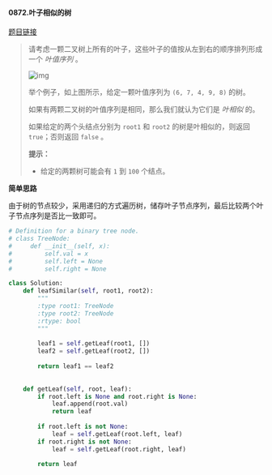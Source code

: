 #### 0872.叶子相似的树

[题目链接](https://leetcode-cn.com/problems/leaf-similar-trees/)

> 请考虑一颗二叉树上所有的叶子，这些叶子的值按从左到右的顺序排列形成一个 *叶值序列* 。
>
> ![img](https://s3-lc-upload.s3.amazonaws.com/uploads/2018/07/16/tree.png)
>
> 举个例子，如上图所示，给定一颗叶值序列为 `(6, 7, 4, 9, 8)` 的树。
>
> 如果有两颗二叉树的叶值序列是相同，那么我们就认为它们是 *叶相似* 的。
>
> 如果给定的两个头结点分别为 `root1` 和 `root2` 的树是叶相似的，则返回 `true`；否则返回 `false` 。
>
>  
>
> **提示：**
>
> - 给定的两颗树可能会有 `1` 到 `100` 个结点。

**简单思路**

由于树的节点较少，采用递归的方式遍历树，储存叶子节点序列，最后比较两个叶子节点序列是否比一致即可。

```python
# Definition for a binary tree node.
# class TreeNode:
#     def __init__(self, x):
#         self.val = x
#         self.left = None
#         self.right = None

class Solution:
    def leafSimilar(self, root1, root2):
        """
        :type root1: TreeNode
        :type root2: TreeNode
        :rtype: bool
        """
        
        leaf1 = self.getLeaf(root1, [])
        leaf2 = self.getLeaf(root2, [])
        
        return leaf1 == leaf2
        
    
    def getLeaf(self, root, leaf):
        if root.left is None and root.right is None:
            leaf.append(root.val)
            return leaf
        
        if root.left is not None:
            leaf = self.getLeaf(root.left, leaf)
        if root.right is not None:
            leaf = self.getLeaf(root.right, leaf)
        
        return leaf
```

